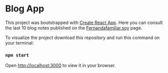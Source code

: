 # Blog App

This project was bootstrapped with [Create React App](https://github.com/facebook/create-react-app). 
Here you can consult the last 10 blog notes published on the [Fernandafamiliar.soy](https://fernandafamiliar.soy/) page.


To visualize the project download this repository and run this command on your terminal:

### `npm start`

Open [http://localhost:3000](http://localhost:3000) to view it in your browser.